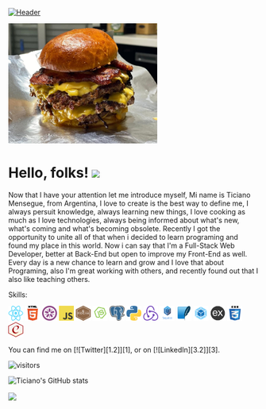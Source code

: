 [![Header](https://media.giphy.com/media/yoJC2A59OCZHs1LXvW/giphy.gif "Header")](https://some-url.dev/)

<img src="https://raw.githubusercontent.com/ticianomen/ticianomen/main/burger.jpg" width=300px>

# Hello, folks! <img src="https://raw.githubusercontent.com/MartinHeinz/MartinHeinz/master/wave.gif" width="30px">
Now that I have your attention let me introduce myself,
Mi name is Ticiano Mensegue, from Argentina,
I love to create is the best way to define me, I always persuit knowledge, always learning new things, I love cooking as much as I love technologies, always being informed about what's new, what's coming and what's becoming obsolete. Recently I got the opportunity to unite all of that when i decided to learn programing and found my place in this world. Now i can say that I'm a Full-Stack Web Developer, better at Back-End but open to improve my Front-End as well. Every day is a new chance to learn and grow and I love that about Programing, also I'm great working with others, and recently found out that I also like teaching others. 


Skills:
<p aling='center'>
  <img src='./img/skills/react.png' width='30' height='30' aling='center'>
  <img src='./img/skills/html5.png' width='30' height='30' aling='center'>
  <img src='./img/skills/jasmine.png' width='30' height='30' aling='center'>
  <img src='./img/skills/javascript.png' width='30' height='30' aling='center'>
  <img src='./img/skills/mocha.png' width='30' height='30' aling='center'>
  <img src='./img/skills/nodejs.png' width='30' height='30' aling='center'>
  <img src='./img/skills/postgresql.png' width='30' height='30' aling='center'>
  <img src='./img/skills/python.png' width='30' height='30' aling='center'>
  <img src='./img/skills/redux.png' width='30' height='30' aling='center'>
  <img src='./img/skills/sequelize.png' width='30' height='30' aling='center'>
  <img src='./img/skills/sqlite.png' width='30' height='30' aling='center'>
  <img src='./img/skills/webpack.png' width='30' height='30' aling='center'>
  <img src='./img/skills/express.png' width='30' height='30' aling='center'>
  <img src='./img/skills/css.png' width='30' height='30' aling='center'>
  <img src='./img/skills/chai.png' width='30' height='30' aling='center'>
</p>


<!-- Actual text -->

You can find me on [![Twitter][1.2]][1], or on [![LinkedIn][3.2]][3].

<!-- Icons -->

[2.2]: https://raw.githubusercontent.com/MartinHeinz/MartinHeinz/master/linkedin-3-16.png (LinkedIn icon without padding)

<!-- Links to your social media accounts -->

[2]: https://www.linkedin.com/in/ticiano-mensegue/

![visitors](https://visitor-badge.glitch.me/badge?page_id=page.id)


![Ticiano's GitHub stats](https://github-readme-stats.vercel.app/api?username=ticianomen&show_icons=true)

<img align="center" src="https://github-readme-stats.vercel.app/api/top-langs/?username=ticianomen&theme=<THEME_NAME>" />

<!--START_SECTION:waka-->
<!--END_SECTION:waka-->
